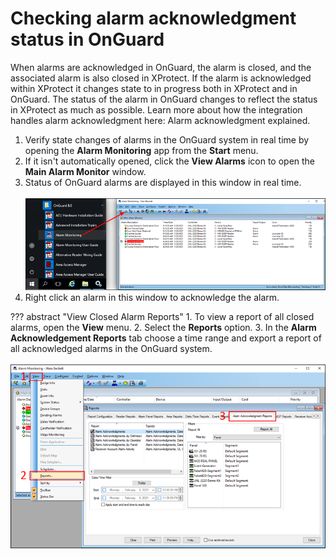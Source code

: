# Checking alarm acknowledgment status in OnGuard

When alarms are acknowledged in OnGuard, the alarm is closed, and the associated alarm is also closed in XProtect. If the alarm is acknowledged within XProtect it changes state to in progress both in XProtect and in OnGuard. The status of the alarm in OnGuard changes to reflect the status in XProtect as much as possible. Learn more about how the integration handles alarm acknowledgment here: Alarm acknowledgment explained.

1. Verify state changes of alarms in the OnGuard system in real time by opening the **Alarm Monitoring** app from the **Start** menu.
2. If it isn't automatically opened, click the **View Alarms** icon to open the **Main Alarm Monitor** window.
3. Status of OnGuard alarms are displayed in this window in real time.</br>
    </br>
    ![AlarmMonitor](img/SCFeatures_22.png)
4. Right click an alarm in this window to acknowledge the alarm. 

??? abstract "View Closed Alarm Reports"
    1. To view a report of all closed alarms, open the **View** menu.
    2. Select the **Reports** option.
    3. In the **Alarm Acknowledgement Reports** tab choose a time range and export a report of all acknowledged alarms in the OnGuard system.</br>
        </br>
        ![ClosedAlarmReport](img/SCFeatures_23.png)